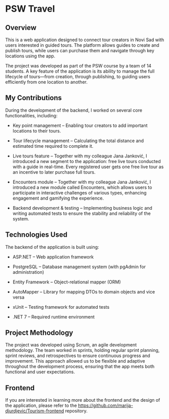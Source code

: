 # PSW Travel
## Overview
This is a web application designed to connect tour creators in Novi Sad with users interested in guided tours. The platform allows guides to create and publish tours, while users can purchase them and navigate through key locations using the app.

The project was developed as part of the PSW course by a team of 14 students. A key feature of the application is its ability to manage the full lifecycle of tours—from creation, through publishing, to guiding users efficiently from one location to another. 

## My Contributions
During the development of the backend, I worked on several core functionalities, including:

+ Key point management – Enabling tour creators to add important locations to their tours.

+ Tour lifecycle management – Calculating the total distance and estimated time required to complete it.

+ Live tours feature – Together with my colleague Jana Janković, I introduced a new segment to the application: free live tours conducted with a guide in real-time. Every registered user gets one free live tour as an incentive to later purchase full tours.

+ Encounters module –  Together with my colleague Jana Janković, I introduced a new module called Encounters, which allows users to participate in interactive challenges of various types, enhancing engagement and gamifying the experience.

+ Backend development & testing – Implementing business logic and writing automated tests to ensure the stability and reliability of the system.

## Technologies Used
The backend of the application is built using:

+ ASP.NET – Web application framework

+ PostgreSQL – Database management system (with pgAdmin for administration)

+ Entity Framework – Object-relational mapper (ORM)

+ AutoMapper – Library for mapping DTOs to domain objects and vice versa

+ xUnit – Testing framework for automated tests

+ .NET 7 – Required runtime environment

## Project Methodology
The project was developed using Scrum, an agile development methodology. The team worked in sprints, holding regular sprint planning, sprint reviews, and retrospectives to ensure continuous progress and improvement. This approach allowed us to be flexible and adaptive throughout the development process, ensuring that the app meets both functional and user expectations.

## Frontend
If you are interested in learning more about the frontend and the design of the application, please refer to the https://github.com/marija-djurdjevic/Tourism-frontend repository.

